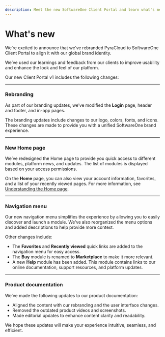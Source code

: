 ```yaml
---
description: Meet the new SoftwareOne Client Portal and learn what's new in this release.
---
```


# What's new

We’re excited to announce that we’ve rebranded PyraCloud to SoftwareOne Client Portal to align it with our global brand identity.

We’ve used our learnings and feedback from our clients to improve usability and enhance the look and feel of our platform.

Our new Client Portal v1 includes the following changes:

***

### **Rebranding**

As part of our branding updates, we’ve modified the **Login** page, header and footer, and in-app pages.&#x20;

The branding updates include changes to our logo, colors, fonts, and icons. These changes are made to provide you with a unified SoftwareOne brand experience.

***

### **New Home page**

We’ve redesigned the Home page to provide you quick access to different modules, platform news, and updates. The list of modules is displayed based on your access permissions.&#x20;

On the **Home** page, you can also view your account information, favorites, and a list of your recently viewed pages. For more information, see [Understanding the Home page](getting-started/understanding-the-home-page.md).

***

### **Navigation menu**

Our new navigation menu simplifies the experience by allowing you to easily discover and launch a module. We’ve also reorganized the menu options and added descriptions to help provide more context.&#x20;

Other changes include:

* The **Favorites** and **Recently viewed** quick links are added to the navigation menu for easy access.
* The **Buy** module is renamed to **Marketplace** to make it more relevant.
* A new **Help** module has been added. This module contains links to our online documentation, support resources, and platform updates.

***

### **Product documentation**

We’ve made the following updates to our product documentation:

* Aligned the content with our rebranding and the user interface changes.
* Removed the outdated product videos and screenshots.
* Made editorial updates to enhance content clarity and readability.

We hope these updates will make your experience intuitive, seamless, and efficient.
